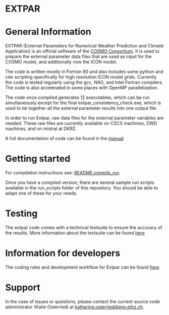 # EXTPAR

# General Information
EXTPAR (External Parameters for Numerical Weather Prediction and Climate Application) is an official software of the [COSMO Consortium](www.cosmo-model.org).  It is used to prepare the external parameter data files that are used as input for the COSMO model, and additionally now the ICON model.

The code is written mostly in Fortran 90 and also includes some python and cdo scripting specifically for high resolution ICON model grids.  Currently the code is tested regularly using the gcc, NAG, and Intel Fortran compilers.  The code is also accelerated in some places with OpenMP parallelization.  

The code once compiled generates 12 executables, which can be run simultaneously except for the final extpar_consistency_check.exe, which is used to tie together all the external parameter results into one output file.  

In order to run Extpar, raw data files for the external parameter variables are needed.  These raw files are currently available on CSCS machines, DWD machines, and on mistral at DKRZ.  

A full documentation of code can be found in the [manual](doc/user_and_implementation_manual.pdf)

# Getting started
For compilation instructions see: [README.compile_run](doc/README.compile_run)

Once you have a compiled version, there are several sample run scripts available in the run_scripts folder of this repository.  You should be able to adapt one of these for your needs.  

# Testing
The extpar code comes with a technical testsuite to ensure the accuracy of the results.  More information about the testsuite can be found [here](test/testsuite/README.md)

# Information for developers
The coding rules and development workflow for Extpar can be found [here](doc/development.md)

# Support 
In the case of issues or questions, please contact the current source code administrator (Katie Osterried) at katherine.osterried@env.ethz.ch.  


